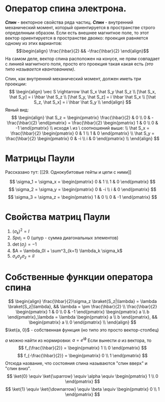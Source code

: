 
# Оператор спина электрона. 

***Спин*** - векторное свойства ряда частиц.
***Спин*** - внутренний механический момент, который ориентируется в пространстве строго определнным образом. 
	Если есть внешнее магнитное поле, то этот вектор ориентируется в пространстве двояко: проекция равняется одному из этих вариантов: $$\begin{align} \frac{\hbar}{2} && -\frac{\hbar}{2} \end{align}$$ На самом деле, вектор спина расположен на конусе, не прям совпадает с линией магнитного поля, просто его проекция такая какая есть *(это типо называется квантованием)*.

Спин, как внутренний механический момент, должен иметь три проекции:
$$
\begin{align}
\vec S \rightarrow \hat S_x \hat S_y \hat S_z \\
[\hat S_x, \hat S_y] = i \hbar \hat S_z \\
[\hat S_y, \hat S_z] = i \hbar \hat S_x \\
[\hat S_z, \hat S_x] = i \hbar \hat S_y \\
\end{align}
$$
Явный вид:
$$
\begin{align}
\hat S_z = 
\begin{pmatrix} \frac{\hbar}{2} & 0 \\ 0 & -\frac{\hbar}{2} \end{pmatrix} 
= \frac{\hbar}{2} \begin{pmatrix} 1 & 0 \\ 0 & -1 \end{pmatrix} \\
исходя \ из \ соотношений выше: \\
\hat S_x = \frac{\hbar}{2} \begin{pmatrix} 0 & 1 \\ 1 & 0 \end{pmatrix} \\
\hat S_y = \frac{\hbar}{2} \begin{pmatrix} 0 & -i \\ i & 0 \end{pmatrix} \\
\end{align}
$$
# Матрицы Паули

Рассказано тут: [[29. Однокубитовые гейты и цепи с ними]]

$$ \sigma_1 = \sigma_x = \begin{pmatrix} 0 & 1 \\ 1 & 0 \end{pmatrix} $$
$$ \sigma_2 = \sigma_y = \begin{pmatrix} 0 & -i \\ i & 0 \end{pmatrix} $$
$$ \sigma_3 = \sigma_z = \begin{pmatrix} 1 & 0 \\ 0 & -1 \end{pmatrix} $$

# Свойства матриц Паули

1. $(\sigma_k)^2 = I$
2. $Sp \sigma_i = 0$ (шпур - сумма диагональных элементов)
3. $\det(\sigma_j) = -1$
4. $A = \lambda_0I + \sum^3_{k=1} \lambda_k \sigma_k$
5. $\sigma_x \sigma_y \sigma_z = iI$

# Собственные функции оператора спина

$$
\begin{align}
\frac{\hbar}{2}\sigma_z \braket{S_z|\lambda} = \lambda \braket{S_z|\lambda}, && \lambda = \pm \frac{\hbar}{2} \\
\frac{\hbar}{2} \begin{pmatrix} 1 & 0 \\ 0 & -1 \end{pmatrix} \begin{pmatrix} a \\ b \end{pmatrix}_\lambda = \lambda \begin{pmatrix} a \\ b \end{pmatrix}, && \begin{pmatrix} a \\ 0 \end{pmatrix} \\
\end{align}
$$
$\ket{a, 0}$ - собственная функция (но типо это просто вектор-столбец)

$a$ можно найти из нормировки: $a = e^{i \phi}$ Если вынести $a$ из вектора, то 
$$
f_{\frac{\hbar}{2}} = \begin{pmatrix} 1 \\ 0 \end{pmatrix} 
$$
$$
f_{-\frac{\hbar}{2}} = \begin{pmatrix} 0 \\ 1 \end{pmatrix}
$$
Отсюда название, что состояния спина называются "спин вверх" и "спин вниз".
$$
\ket{0} \equiv \ket{\uparrow} \equiv \alpha \equiv \begin{pmatrix} 1 \\ 0 \end{pmatrix} 
$$
$$
\ket{1} \equiv \ket{\downarrow} \equiv \beta \equiv \begin{pmatrix} 0 \\ 1 \end{pmatrix} 
$$
